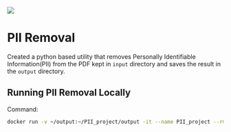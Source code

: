 ![](https://github.com/him-28/PII_project/workflows/PII%20Removal/badge.svg)

# PII Removal

Created a python based utility that removes Personally Identifiable Information(PII) from the PDF kept in `input` directory and saves the result in the `output` directory.

## Running PII Removal Locally

Command:

 ```bash
 docker run -v ~/output:~/PII_project/output -it --name PII_project --rm him-28/PII_project
 ```
